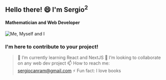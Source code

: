  ## Hello there! 😄 I'm Sergio<sup>2</sup>
 #### Mathematician and Web Developer 
  ![Me, Myself and I](https://encrypted-tbn0.gstatic.com/images?q=tbn:ANd9GcQQG6WT8YC0cLtMXTMlgbHZmLelLt3oh4QR5A&usqp=CAU)
 ### I'm here to contribute to your project!

> 🌱 I’m currently learning React and NextJS
> 👯 I’m looking to collaborate on any web dev project
> 📫 How to reach me: sergiocanram@gmail.com
> ⚡ Fun fact: I love books 

